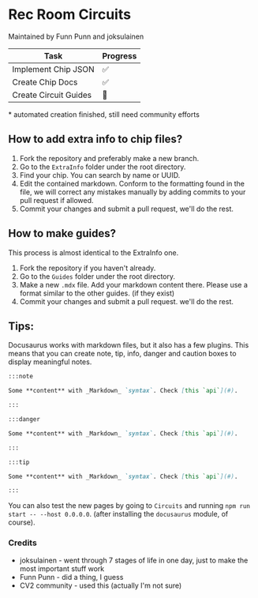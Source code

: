 # Rec Room Circuits
Maintained by Funn Punn and joksulainen

| Task                  | Progress |
|-----------------------|----------|
| Implement Chip JSON   | ✅        |
| Create Chip Docs      | ✅        |
| Create Circuit Guides | 🚧        |

\* automated creation finished, still need community efforts

## How to add extra info to chip files?

1. Fork the repository and preferably make a new branch.
1. Go to the `ExtraInfo` folder under the root directory.
1. Find your chip. You can search by name or UUID.
1. Edit the contained markdown. Conform to the formatting found in the file, we will correct any mistakes manually by adding commits to your pull request if allowed.
1. Commit your changes and submit a pull request, we'll do the rest.

## How to make guides?

This process is almost identical to the ExtraInfo one.

1. Fork the repository if you haven't already.
1. Go to the `Guides` folder under the root directory.
1. Make a new `.mdx` file. Add your markdown content there. Please use a format similar to the other guides. (if they exist)
1. Commit your changes and submit a pull request. we'll do the rest.

## Tips:

Docusaurus works with markdown files, but it also has a few plugins.
This means that you can create note, tip, info, danger and caution boxes to display meaningful notes.

```md
:::note

Some **content** with _Markdown_ `syntax`. Check [this `api`](#).

:::

:::danger

Some **content** with _Markdown_ `syntax`. Check [this `api`](#).

:::

:::tip

Some **content** with _Markdown_ `syntax`. Check [this `api`](#).

:::
```

You can also test the new pages by going to `Circuits` and running `npm run start -- --host 0.0.0.0`. (after installing the `docusaurus` module, of course).


### Credits

- joksulainen - went through 7 stages of life in one day, just to make the most important stuff work
- Funn Punn - did a thing, I guess
- CV2 community - used this (actually I'm not sure)
